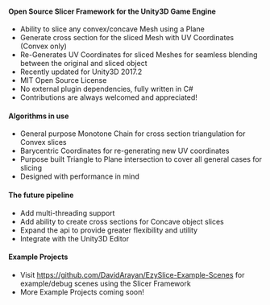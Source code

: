 #### Open Source Slicer Framework for the Unity3D Game Engine

* Ability to slice any convex/concave Mesh using a Plane
* Generate cross section for the sliced Mesh with UV Coordinates (Convex only)
* Re-Generates UV Coordinates for sliced Meshes for seamless blending between the original and sliced object
* Recently updated for Unity3D 2017.2
* MIT Open Source License
* No external plugin dependencies, fully written in C#
* Contributions are always welcomed and appreciated!

#### Algorithms in use

* General purpose Monotone Chain for cross section triangulation for Convex slices
* Barycentric Coordinates for re-generating new UV coordinates
* Purpose built Triangle to Plane intersection to cover all general cases for slicing
* Designed with performance in mind

#### The future pipeline

* Add multi-threading support
* Add ability to create cross sections for Concave object slices
* Expand the api to provide greater flexibility and utility
* Integrate with the Unity3D Editor

#### Example Projects

* Visit https://github.com/DavidArayan/EzySlice-Example-Scenes for example/debug scenes using the Slicer Framework
* More Example Projects coming soon!
